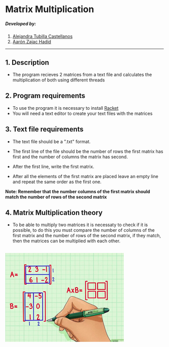 # Matrix Multiplication

##### Developed by:
1. [Alejandra Tubilla Castellanos](https://github.com/alejandratub)
2. [Aarón Zajac Hadid](https://github.com/Aarzh)

---
## 1. Description

* The program recieves 2 matrices from a text file and calculates the multiplication of        both using different threads

## 2. Program requirements

- To use the program it is necessary to install [Racket](https://download.racket-lang.org/)
- You will need a text editor to create your text files with the matrices

## 3. Text file requirements

- The text file should be a ".txt" format.

- The first line of the file should be the number of rows the first matrix has first and the number of columns the matrix has second.

- After the first line, write the first matrix.

- After all the elements of the first matrix are placed leave an empty line and repeat the  same order as the first one.

**Note: Remember that the number columns of the first matrix should match the number of rows of the second matrix**

## 4. Matrix Multiplication theory

- To be able to multiply two matrices it is necessaty to check if it is possible, to do this you must compare the number of columns of the first matrix and the number of rows of the second matrix, if they match, then the matrices can be multiplied with each other.

![alt text](images/compare.png)
- 